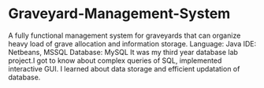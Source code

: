 # Graveyard-Management-System
A fully functional management system for graveyards that can organize heavy load of grave allocation and information storage. 
Language: Java
IDE: Netbeans, MSSQL
Database: MySQL
It was my third year database lab project.I got to know about complex queries of SQL, implemented interactive GUI. I learned about data storage and efficient updatation of database.
